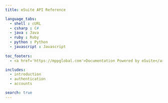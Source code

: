 ```yaml
---
title: eSuite API Reference

language_tabs:
  - shell : cURL
  - csharp : C#
  - java : Java
  - ruby : Ruby
  - python : Python
  - javascript : Javascript
  
toc_footers:
  - <a href='https://mppglobal.com'>Documentation Powered by eSuite</a>

includes:
  - introduction
  - authentication
  - accounts

search: true
---
```

